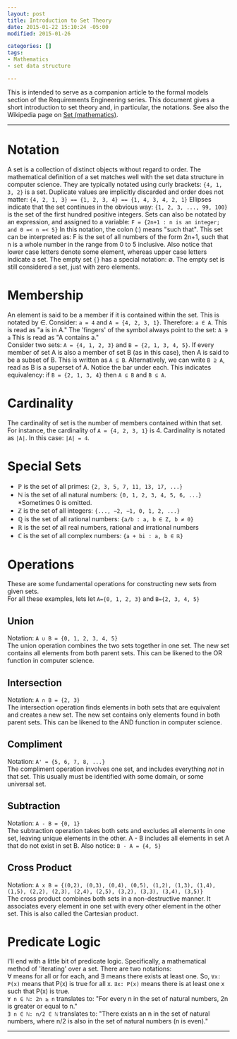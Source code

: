 ```yaml
---
layout: post
title: Introduction to Set Theory
date: 2015-01-22 15:10:24 -05:00
modified: 2015-01-26

categories: []
tags:
- Mathematics
- set data structure

---
```

This is intended to serve as a companion article to the formal models section of the Requirements Engineering series. This document gives a short introduction to set theory and, in particular, the notations. See also the Wikipedia page on [Set (mathematics)](http://en.wikipedia.org/wiki/Set_(mathematics)).  

* * *

# Notation

A set is a collection of distinct objects without regard to order. The mathematical definition of a set matches well with the set data structure in computer science. They are typically notated using curly brackets: `{4, 1, 3, 2}` is a set. Duplicate values are implicitly discarded and order does not matter: `{4, 2, 1, 3} == {1, 2, 3, 4} == {1, 4, 3, 4, 2, 1}` Ellipses indicate that the set continues in the obvious way: `{1, 2, 3, ..., 99, 100}` is the set of the first hundred positive integers. Sets can also be notated by an expression, and assigned to a variable: `F = {2n+1 : n is an integer; and 0 =< n =< 5}` In this notation, the colon (:) means "such that". This set can be interpreted as: F is the set of all numbers of the form 2n+1, such that n is a whole number in the range from 0 to 5 inclusive. Also notice that lower case letters denote some element, whereas upper case letters indicate a set. The empty set `{}` has a special notation: ∅. The empty set is still considered a set, just with zero elements.

# Membership

An element is said to be a member if it is contained within the set. This is notated by ∈. Consider: `a = 4` and `A = {4, 2, 3, 1}`. Therefore: `a ∈ A`. This is read as "a is in A." The 'fingers' of the symbol always point to the set: `A ∋ a` This is read as "A contains a."  
 Consider two sets: `A = {4, 1, 2, 3}` and `B = {2, 1, 3, 4, 5}`. If every member of set A is also a member of set B (as in this case), then A is said to be a subset of B. This is written as `A ⊆ B`. Alternatively, we can write `B ⊇ A`, read as B is a superset of A. Notice the bar under each. This indicates equivalency: if `B = {2, 1, 3, 4}` then `A ⊆ B` and `B ⊆ A`.

# Cardinality

The cardinality of set is the number of members contained within that set. For instance, the cardinality of `A = {4, 2, 3, 1}` is 4\. Cardinality is notated as `|A|`. In this case: `|A| = 4`.

# Special Sets

*   ℙ is the set of all primes: `{2, 3, 5, 7, 11, 13, 17, ...}`
*   ℕ is the set of all natural numbers: `{0, 1, 2, 3, 4, 5, 6, ...}` *Sometimes 0 is omitted.
*   ℤ is the set of all integers: `{..., −2, −1, 0, 1, 2, ...}`
*   ℚ is the set of all rational numbers: `{a/b : a, b ∈ Z, b ≠ 0}`
*   ℝ is the set of all real numbers, rational and irrational numbers
*   ℂ is the set of all complex numbers: `{a + bi : a, b ∈ ℝ}`

# Operations

These are some fundamental operations for constructing new sets from given sets.  
 For all these examples, lets let `A={0, 1, 2, 3}` and `B={2, 3, 4, 5}`

## Union

Notation: `A ∪ B = {0, 1, 2, 3, 4, 5}`  
 The union operation combines the two sets together in one set. The new set contains all elements from both parent sets. This can be likened to the OR function in computer science.

## Intersection

Notation: `A ∩ B = {2, 3}`  
 The intersection operation finds elements in both sets that are equivalent and creates a new set. The new set contains only elements found in both parent sets. This can be likened to the AND function in computer science.

## Compliment

Notation: `A' = {5, 6, 7, 8, ...}`  
 The compliment operation involves one set, and includes everything _not_ in that set. This usually must be identified with some domain, or some universal set.

## Subtraction

Notation: `A - B = {0, 1}`  
 The subtraction operation takes both sets and excludes all elements in one set, leaving unique elements in the other. A - B includes all elements in set A that do not exist in set B. Also notice: `B - A = {4, 5}`

## Cross Product

Notation: `A x B = {(0,2), (0,3), (0,4), (0,5), (1,2), (1,3), (1,4), (1,5), (2,2), (2,3), (2,4), (2,5), (3,2), (3,3), (3,4), (3,5)}`  
 The cross product combines both sets in a non-destructive manner. It associates every element in one set with every other element in the other set. This is also called the Cartesian product.

# Predicate Logic

I'll end with a little bit of predicate logic. Specifically, a mathematical method of 'iterating' over a set. There are two notations:  
 ∀ means for all or for each, and ∃ means there exists at least one. So, `∀x: P(x)` means that P(x) is true for all x. `∃x: P(x)` means there is at least one x such that P(x) is true.  
 `∀ n ∈ ℕ: 2n ≥ n` translates to: "For every n in the set of natural numbers, 2n is greater or equal to n."  
 `∃ n ∈ ℕ: n/2 ∈ ℕ` translates to: "There exists an n in the set of natural numbers, where n/2 is also in the set of natural numbers (n is even)."

* * *
